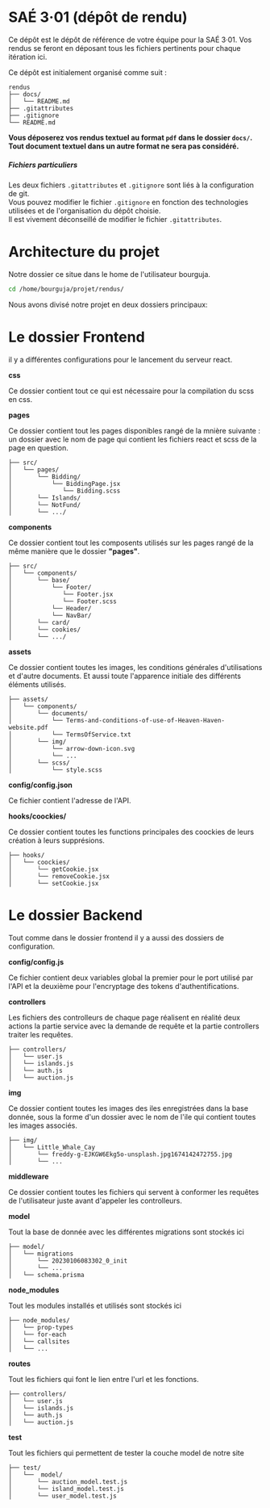 # SAÉ 3·01 (dépôt de rendu)

Ce dépôt est le dépôt de référence de votre équipe pour la SAÉ 3·01.
Vos rendus se feront en déposant tous les fichiers pertinents pour chaque itération ici.

Ce dépôt est initialement organisé comme suit :
```console
rendus
├── docs/
│   └── README.md
├── .gitattributes
├── .gitignore
└── README.md
```

**Vous déposerez vos rendus textuel au format `pdf` dans le dossier `docs/`.<br>
Tout document textuel dans un autre format ne sera pas considéré.**


##### Fichiers particuliers

Les deux fichiers `.gitattributes` et `.gitignore` sont liés à la configuration de git.<br>
Vous pouvez modifier le fichier `.gitignore` en fonction des technologies utilisées et de l'organisation du dépôt choisie.<br>
Il est vivement déconseillé de modifier le fichier `.gitattributes`.

# Architecture du projet
Notre dossier ce situe dans le home de l'utilisateur bourguja.

```bash
cd /home/bourguja/projet/rendus/
```

Nous avons divisé notre projet en deux dossiers principaux:

# Le dossier Frontend

il y a différentes configurations pour le lancement du serveur react.

**css**

Ce dossier contient tout ce qui est nécessaire pour la compilation du scss en css.

**pages**

Ce dossier contient tout les pages disponibles rangé de la mnière suivante : un dossier avec le nom de page qui contient les fichiers react et scss de la page en question.

```console
├── src/
│   └── pages/
│       └── Bidding/
│           └── BiddingPage.jsx
│              └── Bidding.scss
│       └── Islands/ 
│       └── NotFund/ 
│       └── .../ 

```

**components**

Ce dossier contient tout les composents utilisés sur les pages rangé de la même manière que le dossier **"pages"**.

```console
├── src/
│   └── components/
│       └── base/
│           └── Footer/
│              └── Footer.jsx 
│              └── Footer.scss
│           └── Header/
│           └── NavBar/
│       └── card/ 
│       └── cookies/ 
│       └── .../ 

```

**assets**

Ce dossier contient toutes les images, les conditions générales d'utilisations et d'autre documents. Et aussi toute l'apparence initiale des différents éléments utilisés.

```console
├── assets/
│   └── components/
│       └── documents/
│           └── Terms-and-conditions-of-use-of-Heaven-Haven-website.pdf
│           └── TermsOfService.txt
│       └── img/ 
│           └── arrow-down-icon.svg
│           └── ...
│       └── scss/ 
│           └── style.scss

```

**config/config.json**

Ce fichier contient l'adresse de l'API.

**hooks/coockies/**

Ce dossier contient toutes les functions principales des coockies de leurs création à leurs supprésions.

```console
├── hooks/
│   └── coockies/
│       └── getCookie.jsx
│       └── removeCookie.jsx
│       └── setCookie.jsx
```

# Le dossier Backend

Tout comme dans le dossier frontend il y a aussi des dossiers de configuration.

**config/config.js**

Ce fichier contient deux variables global la premier pour le port utilisé par l'API et la deuxième pour l'encryptage des tokens d'authentifications.

**controllers**

Les fichiers des controlleurs de chaque page réalisent en réalité deux actions la partie service avec la demande de requête et la partie controllers traiter les requêtes. 

```console
├── controllers/
│   └── user.js
│   └── islands.js
│   └── auth.js
│   └── auction.js
```

**img**

Ce dossier contient toutes les images des iles enregistrées dans la base donnée, sous la forme d'un dossier avec le nom de l'ile qui contient toutes les images associés.

```console
├── img/
│   └── Little_Whale_Cay
│       └── freddy-g-EJKGW6Ekg5o-unsplash.jpg1674142472755.jpg
│       └── ...
```

**middleware**

Ce dossier contient toutes les fichiers qui servent à conformer les requêtes de l'utilisateur juste avant d'appeler les controlleurs.

**model**

Tout la base de donnée avec les différentes migrations sont stockés ici


```console
├── model/
│   └── migrations
│       └── 20230106083302_0_init
│       └── ...
│   └── schema.prisma
```

**node_modules**

Tout les modules installés et utilisés sont stockés ici


```console
├── node_modules/
│   └── prop-types
│   └── for-each
│   └── callsites
│   └── ...
```

**routes**

Tout les fichiers qui font le lien entre l'url et les fonctions.

```console
├── controllers/
│   └── user.js
│   └── islands.js
│   └── auth.js
│   └── auction.js
```

**test**

Tout les fichiers qui permettent de tester la couche model de notre site

```console
├── test/
│   └──  model/
│       └── auction_model.test.js
│       └── island_model.test.js
│       └── user_model.test.js
```

























